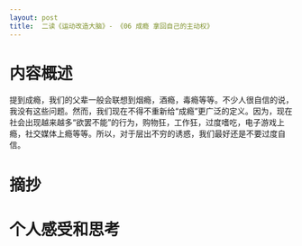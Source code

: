 ```yaml
---
layout: post
title:  二读《运动改造大脑》- 《06 成瘾 拿回自己的主动权》
---
```


# 内容概述

提到成瘾，我们的父辈一般会联想到烟瘾，酒瘾，毒瘾等等。不少人很自信的说，我没有这些问题。然而，我们现在不得不重新给“成瘾”更广泛的定义。因为，现在社会出现越来越多“欲罢不能”的行为，购物狂，工作狂，过度嗜吃，电子游戏上瘾，社交媒体上瘾等等。所以，对于层出不穷的诱惑，我们最好还是不要过度自信。

# 摘抄


# 个人感受和思考

<!--stackedit_data:
eyJoaXN0b3J5IjpbMTg2Nzg3OTY2LC0yMDUxOTc2MTk1LC0zND
E1MDU5NywyMDAxMTE1MDM1LDY5ODkwMjYwNl19
-->